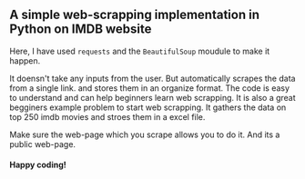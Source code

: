 ## A simple web-scrapping implementation in Python on IMDB website

Here, I have used `requests` and the `BeautifulSoup` moudule to make it happen.

It doensn't take any inputs from the user. But automatically scrapes the data from a single link.
and stores them in an organize format. 
The code is easy to understand and can help beginners learn web scrapping.
It is also a great begginers example problem to start web scrapping.
It gathers the data on top 250 imdb movies and stroes them in a excel file.


Make sure the web-page which you scrape allows you to do it. And its a public web-page.


#### Happy coding!
